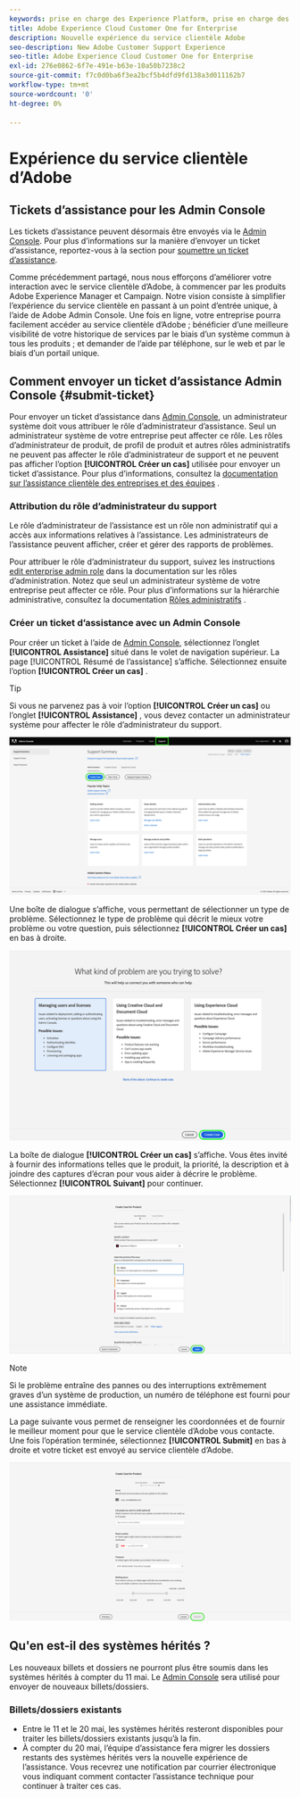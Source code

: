 ```yaml
---
keywords: prise en charge des Experience Platform, prise en charge des plateformes, prise en charge des services intelligents ; assistance clientèle ; prise en charge de l’attribution en ai ; prise en charge du rtcdp; envoyer un ticket d’assistance ; assistance clientèle
title: Adobe Experience Cloud Customer One for Enterprise
description: Nouvelle expérience du service clientèle Adobe
seo-description: New Adobe Customer Support Experience
seo-title: Adobe Experience Cloud Customer One for Enterprise
exl-id: 276e0862-6f7e-491e-b63e-10a50b7238c2
source-git-commit: f7c0d0ba6f3ea2bcf5b4dfd9fd138a3d011162b7
workflow-type: tm+mt
source-wordcount: '0'
ht-degree: 0%

---
```


# Expérience du service clientèle d’Adobe

## Tickets d’assistance pour les Admin Console

Les tickets d’assistance peuvent désormais être envoyés via le [Admin Console](https://adminconsole.adobe.com/). Pour plus d’informations sur la manière d’envoyer un ticket d’assistance, reportez-vous à la section pour [soumettre un ticket d’assistance](#submit-ticket).

Comme précédemment partagé, nous nous efforçons d’améliorer votre interaction avec le service clientèle d’Adobe, à commencer par les produits Adobe Experience Manager et Campaign. Notre vision consiste à simplifier l’expérience du service clientèle en passant à un point d’entrée unique, à l’aide de Adobe Admin Console. Une fois en ligne, votre entreprise pourra facilement accéder au service clientèle d’Adobe ; bénéficier d’une meilleure visibilité de votre historique de services par le biais d’un système commun à tous les produits ; et demander de l’aide par téléphone, sur le web et par le biais d’un portail unique.

## Comment envoyer un ticket d’assistance Admin Console {#submit-ticket}

Pour envoyer un ticket d’assistance dans [Admin Console](https://adminconsole.adobe.com/), un administrateur système doit vous attribuer le rôle d’administrateur d’assistance. Seul un administrateur système de votre entreprise peut affecter ce rôle. Les rôles d’administrateur de produit, de profil de produit et autres rôles administratifs ne peuvent pas affecter le rôle d’administrateur de support et ne peuvent pas afficher l’option **[!UICONTROL Créer un cas]** utilisée pour envoyer un ticket d’assistance. Pour plus d’informations, consultez la [documentation sur l’assistance clientèle des entreprises et des équipes](https://helpx.adobe.com/enterprise/using/support-and-expert-services.html) .

### Attribution du rôle d’administrateur du support

Le rôle d’administrateur de l’assistance est un rôle non administratif qui a accès aux informations relatives à l’assistance. Les administrateurs de l’assistance peuvent afficher, créer et gérer des rapports de problèmes.

Pour attribuer le rôle d’administrateur du support, suivez les instructions [edit enterprise admin role](https://helpx.adobe.com/enterprise/using/admin-roles.html#add-admin-teams) dans la documentation sur les rôles d’administration. Notez que seul un administrateur système de votre entreprise peut affecter ce rôle. Pour plus d’informations sur la hiérarchie administrative, consultez la documentation [Rôles administratifs](https://helpx.adobe.com/enterprise/admin-guide.html/enterprise/using/admin-roles.ug.html) .

### Créer un ticket d’assistance avec un Admin Console

Pour créer un ticket à l’aide de [Admin Console](https://adminconsole.adobe.com/), sélectionnez l’onglet **[!UICONTROL Assistance]** situé dans le volet de navigation supérieur. La page [!UICONTROL Résumé de l’assistance] s’affiche. Sélectionnez ensuite l’option **[!UICONTROL Créer un cas]** .

>[!TIP]
>
> Si vous ne parvenez pas à voir l’option **[!UICONTROL Créer un cas]** ou l’onglet **[!UICONTROL Assistance]** , vous devez contacter un administrateur système pour affecter le rôle d’administrateur du support.

![Onglet Assistance Admin Console](./assets/Support.png)

Une boîte de dialogue s’affiche, vous permettant de sélectionner un type de problème. Sélectionnez le type de problème qui décrit le mieux votre problème ou votre question, puis sélectionnez **[!UICONTROL Créer un cas]** en bas à droite.

![Sélectionner le problème](./assets/select-case-type.png)

La boîte de dialogue **[!UICONTROL Créer un cas]** s’affiche. Vous êtes invité à fournir des informations telles que le produit, la priorité, la description et à joindre des captures d’écran pour vous aider à décrire le problème. Sélectionnez **[!UICONTROL Suivant]** pour continuer.

![créer un cas](./assets/create_case.png)

>[!NOTE]
>
> Si le problème entraîne des pannes ou des interruptions extrêmement graves d’un système de production, un numéro de téléphone est fourni pour une assistance immédiate.

La page suivante vous permet de renseigner les coordonnées et de fournir le meilleur moment pour que le service clientèle d’Adobe vous contacte. Une fois l’opération terminée, sélectionnez **[!UICONTROL Submit]** en bas à droite et votre ticket est envoyé au service clientèle d’Adobe.

![Envoyer le ticket](./assets/submit_case.png)

## Qu&#39;en est-il des systèmes hérités ?

Les nouveaux billets et dossiers ne pourront plus être soumis dans les systèmes hérités à compter du 11 mai.  Le [Admin Console](https://adminconsole.adobe.com/) sera utilisé pour envoyer de nouveaux billets/dossiers.

### Billets/dossiers existants

* Entre le 11 et le 20 mai, les systèmes hérités resteront disponibles pour traiter les billets/dossiers existants jusqu’à la fin.
* À compter du 20 mai, l’équipe d’assistance fera migrer les dossiers restants des systèmes hérités vers la nouvelle expérience de l’assistance.  Vous recevrez une notification par courrier électronique vous indiquant comment contacter l’assistance technique pour continuer à traiter ces cas.

